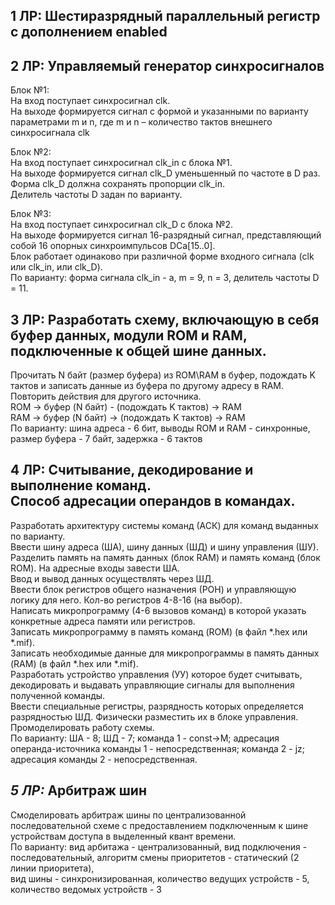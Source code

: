 **1 ЛР:** Шестиразрядный параллельный регистр с дополнением enabled
------------------------------------------------------------------------------------------------------------------------------------------  
**2 ЛР:** Управляемый генератор синхросигналов  
------------------------------------------------------------------------------------------------------------------------------------------ 
Блок №1:										
На вход поступает синхросигнал clk.										
На выходе формируется сигнал с формой и указанными по варианту параметрами m и n, где m и n – количество тактов внешнего синхросигнала clk					

Блок №2:										
На вход поступает синхросигнал clk_in с блока №1.										
На выходе формируется сигнал clk_D уменьшенный по частоте в D раз.										
Форма clk_D должна сохранять пропорции clk_in.										
Делитель частоты D задан по варианту.										
										
Блок №3:										
На вход поступает синхросигнал clk_D с блока №2.										
На выходе формируется сигнал 16-разрядный сигнал, представляющий собой 16 опорных синхроимпульсов DCa[15..0].  
Блок работает одинаково при различной форме входного сигнала (clk или clk_in, или clk_D).  
По варианту: форма сигнала clk_in - a, m = 9, n = 3, делитель частоты D = 11.

**3 ЛР:** Разработать схему, включающую в себя буфер данных, модули ROM и RAM, подключенные к общей шине данных.		
------------------------------------------------------------------------------------------------------------------------------------------ 
Прочитать N байт (размер буфера) из ROM\RAM в буфер, подождать K тактов и записать данные из буфера по другому адресу в RAM.  
Повторить действия для другого источника.  
ROM -> буфер (N байт) - (подождать K тактов) -> RAM  
RAM -> буфер (N байт) -> (подождать K тактов) -> RAM  
По варианту: шина адреса - 6 бит, выводы ROM и RAM - синхронные, размер буфера - 7 байт, задержка - 6 тактов  

**4 ЛР:** Считывание, декодирование и выполнение команд.  
Способ адресации операндов в командах.	
------------------------------------------------------------------------------------------------------------------------------------------  
Разработать архитектуру системы команд (АСК) для команд выданных по варианту.  
Ввести шину адреса (ША), шину данных (ШД) и шину управления (ШУ).  
Разделить память на память данных (блок RAM) и память команд (блок ROM). На адресные входы завести ША.  
Ввод и вывод данных осуществлять через ШД.  
Ввести блок регистров общего назначения (РОН) и управляющую логику для него. Кол-во регистров 4-8-16 (на выбор).  
Написать микропрограмму (4-6 вызовов команд) в которой указать конкретные адреса памяти или регистров.  
Записать микропрограмму в память команд (ROM) (в файл *.hex или *.mif).  
Записать необходимые данные для микропрограммы в память данных (RAM) (в файл *.hex или *.mif).  
Разработать устройство управления (УУ) которое будет считывать, декодировать и выдавать управляющие сигналы для выполнения полученной команды.  
Ввести специальные регистры, разрядность которых определяется разрядностью ШД. Физически разместить их в блоке управления. Промоделировать работу схемы.  
По варианту: ША - 8; ШД - 7; команда 1 - const->M; адресация операнда-источника команды 1 - непосредственная; команда 2 - jz; адресация команды 2 - непосредственная.  

*5 ЛР:* Арбитраж шин  
------------------------------------------------------------------------------------------------------------------------------------------    
Смоделировать арбитраж шины по централизованной последовательной схеме с предоставлением подключенным к шине устройствам доступа в выделенный квант времени.  
По варианту: вид арбитажа - централизованный, вид подключения - последовательный, алгоритм смены приоритетов - статический (2  линии приоритета),  
вид шины - синхронизированная, количество ведущих устройств - 5, количество ведомых устройств - 3

